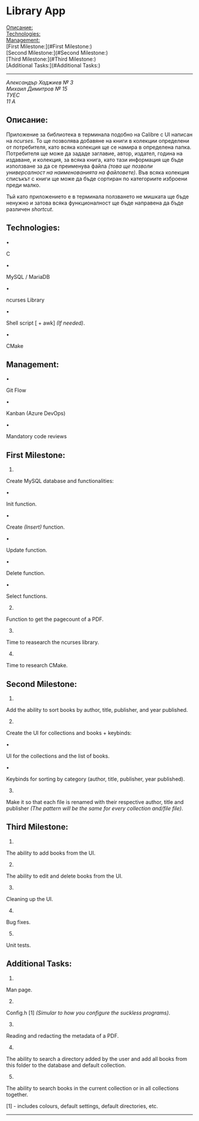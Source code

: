 Library App
===========

[Описание:](#Описание:)  
[Technologies:](#Technologies:)  
[Management:](#Management:)  
[First Milestone:](#First Milestone:)  
[Second Milestone:](#Second Milestone:)  
[Third Milestone:](#Third Milestone:)  
[Additional Tasks:](#Additional Tasks:)  

* * *

_Александър Хаджиев № 3  
Михаил Димитров № 15  
ТУЕС  
11 A_

Описание:
---------

Приложение за библиотека в терминала подобно на Calibre с UI написан на _ncurses_. То ще позволява добавяне на книги в колекции определени от потребителя, като всяка колекция ще се намира в определена папка. Потребителя ще може да зададе заглавие, автор, издател, година на издаване, и колекция, за всяка книга, като тази информация ще бъде използване за да се преименува файла _(това ще позволи универсалност на наименованията на файловете)_. Във всяка колекция списъкът с книги ще може да бъде сортиран по категориите изброени преди малко.

Тъй като приложението е в терминала ползването не мишката ще бъде ненужно и затова всяка функционалност ще бъде направена да бъде различен _shortcut_.

Technologies:
-------------

•

C

•

MySQL / MariaDB

•

ncurses Library

•

Shell script \[ + awk\] _(If needed)_.

•

CMake

Management:
-----------

•

Git Flow

•

Kanban (Azure DevOps)

•

Mandatory code reviews

First Milestone:
----------------

1.

Create MySQL database and functionalities:

•

Init function.

•

Create _(Insert)_ function.

•

Update function.

•

Delete function.

•

Select functions.

2.

Function to get the pagecount of a PDF.

3.

Time to reasearch the ncurses library.

4.

Time to research CMake.

Second Milestone:
-----------------

1.

Add the ability to sort books by author, title, publisher, and year published.

2.

Create the UI for collections and books + keybinds:

•

UI for the collections and the list of books.

•

Keybinds for sorting by category (author, title, publisher, year published).

3.

Make it so that each file is renamed with their respective author, title and publisher _(The pattern will be the same for every collection and/file file)_.

Third Milestone:
----------------

1.

The ability to add books from the UI.

2.

The ability to edit and delete books from the UI.

3.

Cleaning up the UI.

4.

Bug fixes.

5.

Unit tests.

Additional Tasks:
-----------------

1.

Man page.

2.

Config.h \[1\] _(Simular to how you configure the suckless programs)_.

3.

Reading and redacting the metadata of a PDF.

4.

The ability to search a directory added by the user and add all books from this folder to the database and default collection.

5.

The ability to search books in the current collection or in all collections together.

\[1\] - includes colours, default settings, default directories, etc.

* * *
